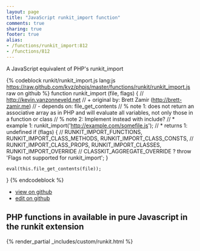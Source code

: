 ```yaml
---
layout: page
title: "JavaScript runkit_import function"
comments: true
sharing: true
footer: true
alias:
- /functions/runkit_import:812
- /functions/812
---
```

<!-- Generated by Rakefile:build -->
A JavaScript equivalent of PHP's runkit_import

{% codeblock runkit/runkit_import.js lang:js https://raw.github.com/kvz/phpjs/master/functions/runkit/runkit_import.js raw on github %}
function runkit_import (file, flags) {
    // http://kevin.vanzonneveld.net
    // +   original by: Brett Zamir (http://brett-zamir.me)
    // -    depends on: file_get_contents
    // %        note 1: does not return an associative array as in PHP and will evaluate all variables, not only those in a function or class
    // %        note 2: Implement instead with include?
    // *     example 1: runkit_import('http://example.com/somefile.js');
    // *     returns 1: undefined
    if (flags) {
        // RUNKIT_IMPORT_FUNCTIONS, RUNKIT_IMPORT_CLASS_METHODS, RUNKIT_IMPORT_CLASS_CONSTS,
        // RUNKIT_IMPORT_CLASS_PROPS, RUNKIT_IMPORT_CLASSES, RUNKIT_IMPORT_OVERRIDE
        // CLASSKIT_AGGREGATE_OVERRIDE ?
        throw 'Flags not supported for runkit_import';
    }

    eval(this.file_get_contents(file));
}
{% endcodeblock %}

 - [view on github](https://github.com/kvz/phpjs/blob/master/functions/runkit/runkit_import.js)
 - [edit on github](https://github.com/kvz/phpjs/edit/master/functions/runkit/runkit_import.js)

## PHP functions in available in pure Javascript in the runkit extension
{% render_partial _includes/custom/runkit.html %}
